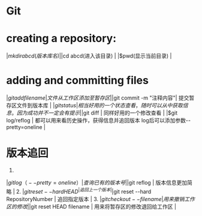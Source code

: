 Git 
======================

creating a repository:  
======================

|$mkdir abcd(版本库名)|
|$cd abcd(进入该目录) |
|$pwd(显示当前目录)   |

adding and committing files  
======================
|$git add filename       |  文件从工作区添加至暂存区                                                   |
|$git commit -m "注释内容"|  提交暂存区文件到版本库                                                    |
|$git status             |  相当好用的一个状态查看，随时可以从中获取信息，因为成功并不一定会有提示         |
|$git diff               |  同样好用的一个修改查看                                                     |
|$git log/reflog         |  都可以用来看历史操作，获得信息并追回版本  log后可以添加参数--pretty=oneline   |

版本追回  
======================
1.
  |$git log （--pretty=oneline）       | 查询已有的版本号                |
  |$git reflog                         | 版本信息更加简略                |
2.
  |$git reset --hard HEAD^             | 追回上一个版本                  |
  |$git reset --hard RepositoryNumber  | 追回指定版本                    |
3.
  |$git checkout --filename            | 用来撤销工作区的修改             |
  |$git reset HEAD filename            | 用来将暂存区的修改退回给工作区    |
